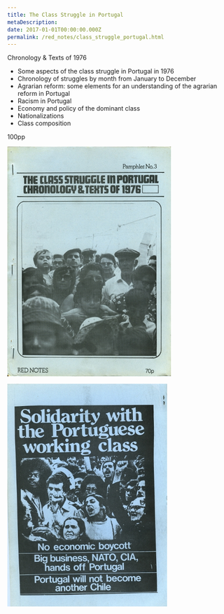 ```yaml
---
title: The Class Struggle in Portugal
metaDescription: 
date: 2017-01-01T00:00:00.000Z
permalink: /red_notes/class_struggle_portugal.html
---
```


Chronology & Texts of 1976

* Some aspects of the class struggle in Portugal in 1976
* Chronology of struggles by month from January to December
* Agrarian reform: some elements for an understanding of the agrarian reform in Portugal
* Racism in Portugal
* Economy and policy of the dominant class
* Nationalizations
* Class composition 

100pp

![Front cover](/static/img/portugal-front.jpeg)

![Back cover](/static/img/portugal-back.jpeg)